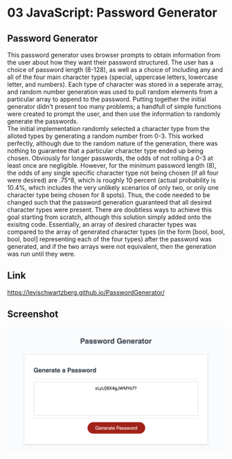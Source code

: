 # 03 JavaScript: Password Generator

## Password Generator

This password generator uses browser prompts to obtain information from the user about how they want their password structured. The user has a choice of password length (8-128), as well as a choice of including any and all of the four main character types (special, uppercase letters, lowercase letter, and numbers). Each type of character was stored in a seperate array, and random number generation was used to pull random elements from a particular array to append to the password. Putting together the initial generator didn't present too many problems; a handfull of simple functions were created to prompt the user, and then use the information to randomly generate the passwords. 
<br/>
The initial implementation randomly selected a character type from the alloted types by generating a random number from 0-3. This worked perfectly, although due to the random nature of the generation, there was nothing to guarantee that a particular character type ended up being chosen. Obviously for longer passwords, the odds of not rolling a 0-3 at least once are negligible. However, for the minimum password length (8), the odds of any single specific character type not being chosen (if all four were desired) are .75^8, which is roughly 10 percent (actual probability is 10.4%, which includes the very unlikely scenarios of only two, or only one character type being chosen for 8 spots). Thus, the code needed to be changed such that the password generation guaranteed that all desired character types were present. There are doubtless ways to achieve this goal starting from scratch, although this solution simply added onto the exisitng code. Essentially, an array of desired character types was compared to the array of generated character types (in the form [bool, bool, bool, bool] representing each of the four types) after the password was generated, and if the two arrays were not equivalent, then the generation was run until they were. 

## Link
https://levischwartzberg.github.io/PasswordGenerator/


## Screenshot
![Alt text](./assets/images/preview1.jpg?raw=true "Preview image of the generated password")

